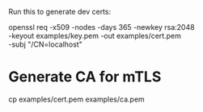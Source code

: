 Run this to generate dev certs:


openssl req -x509 -nodes -days 365 -newkey rsa:2048 \
  -keyout examples/key.pem -out examples/cert.pem \
  -subj "/CN=localhost"

# Generate CA for mTLS
cp examples/cert.pem examples/ca.pem

